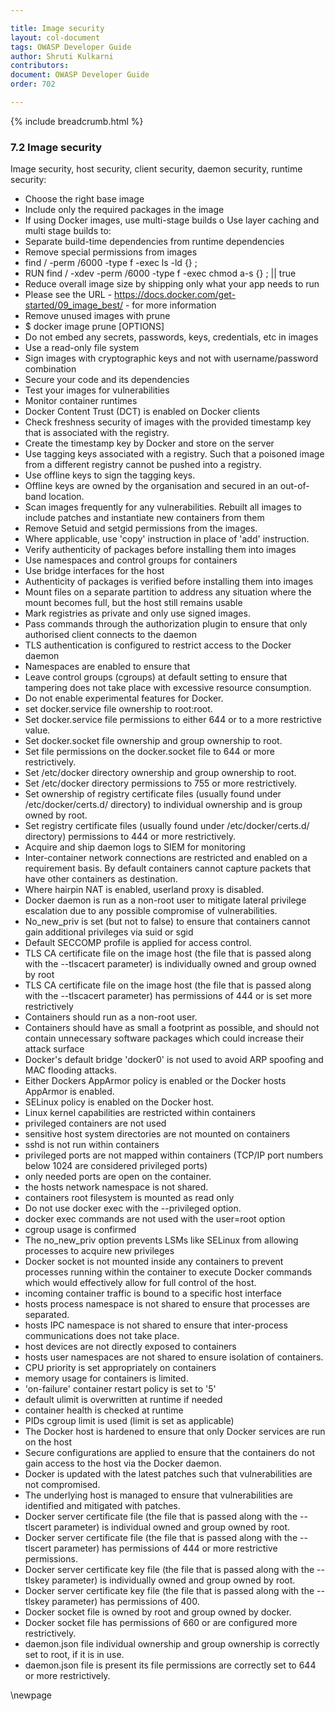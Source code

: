 ```yaml
---

title: Image security
layout: col-document
tags: OWASP Developer Guide
author: Shruti Kulkarni
contributors:
document: OWASP Developer Guide
order: 702

---
```


{% include breadcrumb.html %}
### 7.2 Image security

Image security, host security, client security, daemon security, runtime security:
* Choose the right base image
* Include only the required packages in the image
* If using Docker images, use multi-stage builds 
o Use layer caching and multi stage builds to:
* 	Separate build-time dependencies from runtime dependencies
* 	Remove special permissions from images 
* 	find / -perm /6000 -type f -exec ls -ld {} \;
* 	RUN find / -xdev -perm /6000 -type f -exec chmod a-s {} \; || true
* Reduce overall image size by shipping only what your app needs to run
* Please see the URL - https://docs.docker.com/get-started/09_image_best/ - for more information
* Remove unused images with prune
* $ docker image prune [OPTIONS]
* Do not embed any secrets, passwords, keys, credentials, etc in images
* Use a read-only file system
* Sign images with cryptographic keys and not with username/password combination
* Secure your code and its dependencies
* Test your images for vulnerabilities
* Monitor container runtimes
* Docker Content Trust (DCT) is enabled on Docker clients
* Check freshness security of images with the provided timestamp key that is associated with the registry.
* Create the timestamp key by Docker and store on the server
* Use tagging keys associated with a registry. Such that a poisoned image from a different registry cannot be pushed into a registry. 
* Use offline keys to sign the tagging keys.
* Offline keys are owned by the organisation and secured in an out-of-band location.
* Scan images frequently for any vulnerabilities. Rebuilt all images to include patches and instantiate new containers from them
* Remove Setuid and setgid permissions from the images.
* Where applicable, use 'copy' instruction in place of 'add' instruction.
* Verify authenticity of packages before installing them into images
* Use namespaces and control groups for containers
* Use bridge interfaces for the host
* Authenticity of packages is verified before installing them into images
* Mount files on a separate partition to address any situation where the mount becomes full, but the host still remains usable
* Mark registries as private and only use signed images.
* Pass commands through the authorization plugin to ensure that only authorised client connects to the daemon
* TLS authentication is configured to restrict access to the Docker daemon
* Namespaces are enabled to ensure that 
* Leave control groups (cgroups) at default setting to ensure that tampering does not take place with excessive resource consumption.
* Do not enable experimental features for Docker.
* set docker.service file ownership to root:root.
* Set docker.service file permissions to either 644 or to a more restrictive value.
* Set docker.socket file ownership and group ownership to root.
* Set file permissions on the docker.socket file to 644 or more restrictively.
* Set /etc/docker directory ownership and group ownership to root.
* Set /etc/docker directory permissions to 755 or more restrictively.
* Set ownership of registry certificate files (usually found under /etc/docker/certs.d/<registry-name> directory) to individual ownership and is group owned by root.
* Set registry certificate files (usually found under /etc/docker/certs.d/<registry-name> directory) permissions to 444 or more restrictively.
* Acquire and ship daemon logs to SIEM for monitoring
* Inter-container network connections are restricted and enabled on a requirement basis. By default containers cannot capture packets that have other containers as destination.
* Where hairpin NAT is enabled, userland proxy is disabled.
* Docker daemon is run as a non-root user to mitigate lateral privilege escalation due to any possible compromise of vulnerabilities.
* No_new_priv is set (but not to false) to ensure that containers cannot gain additional privileges via suid or sgid
* Default SECCOMP profile is applied for access control.
* TLS CA certificate file on the image host (the file that is passed along with the --tlscacert parameter) is individually owned and group owned by root
* TLS CA certificate file on the image host (the file that is passed along with the --tlscacert parameter) has permissions of 444 or is set more restrictively
* Containers should run as a non-root user.
* Containers should have as small a footprint as possible, and should not contain unnecessary software packages which could increase their attack surface
* Docker's default bridge 'docker0' is not used to avoid ARP spoofing and MAC flooding attacks.
* Either Dockers AppArmor policy is enabled or the Docker hosts AppArmor is enabled.
* SELinux policy is enabled on the Docker host.
* Linux kernel capabilities are restricted within containers
* privileged containers are not used
* sensitive host system directories are not mounted on containers
* sshd is not run within containers
* privileged ports are not mapped within containers (TCP/IP port numbers below 1024 are considered privileged ports)
* only needed ports are open on the container.
* the hosts network namespace is not shared.
* containers root filesystem is mounted as read only
* Do not use docker exec with the --privileged option.
* docker exec commands are not used with the user=root option
* cgroup usage is confirmed
* The no_new_priv option prevents LSMs like SELinux from allowing processes to acquire new privileges
* Docker socket is not mounted inside any containers to prevent processes running within the container to execute Docker commands which would effectively allow for full control of the host.
* incoming container traffic is bound to a specific host interface
* hosts process namespace is not shared to ensure that processes are separated.
* hosts IPC namespace is not shared to ensure that inter-process communications does not take place.
* host devices are not directly exposed to containers
* hosts user namespaces are not shared to ensure isolation of containers.
* CPU priority is set appropriately on containers
* memory usage for containers is limited.
* 'on-failure' container restart policy is set to '5'
* default ulimit is overwritten at runtime if needed
* container health is checked at runtime
* PIDs cgroup limit is used (limit is set as applicable)
* The Docker host is hardened to ensure that only Docker services are run on the host
* Secure configurations are applied to ensure that the containers do not gain access to the host via the Docker daemon.
* Docker is updated with the latest patches such that vulnerabilities are not compromised. 
* The underlying host is managed to ensure that vulnerabilities are identified and mitigated with patches.
* Docker server certificate file (the file that is passed along with the --tlscert parameter) is individual owned and group owned by root.
* Docker server certificate file (the file that is passed along with the --tlscert parameter) has permissions of 444 or more restrictive permissions.
* Docker server certificate key file (the file that is passed along with the --tlskey parameter) is individually owned and group owned by root.
* Docker server certificate key file (the file that is passed along with the --tlskey parameter) has permissions of 400.
* Docker socket file is owned by root and group owned by docker.
* Docker socket file has permissions of 660 or are configured more restrictively.
* daemon.json file individual ownership and group ownership is correctly set to root, if it is in use.
* daemon.json file is present its file permissions are correctly set to 644 or more restrictively.

\newpage
